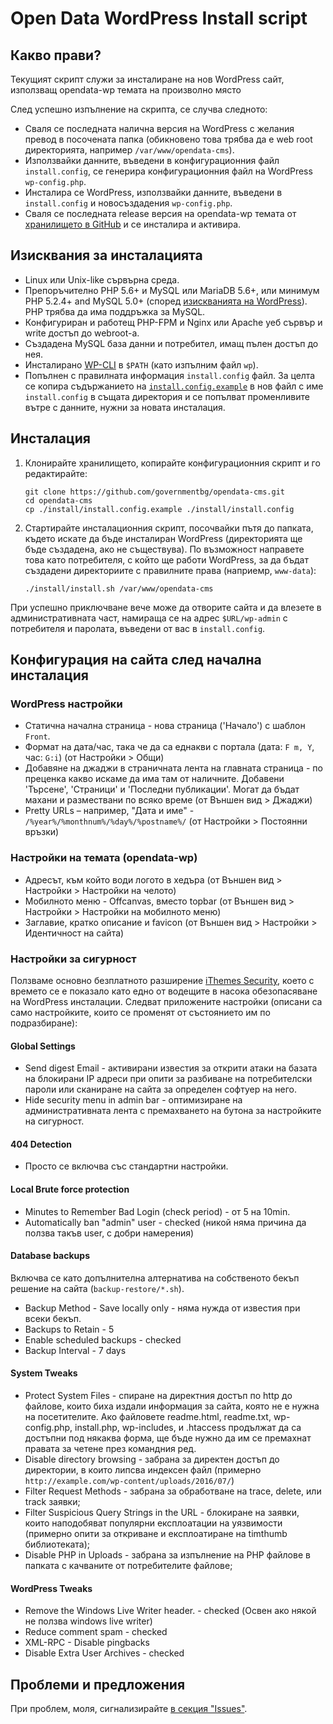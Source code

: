 # Open Data WordPress Install script

## Какво прави?

Текущият скрипт служи за инсталиране на нов WordPress сайт, използващ opendata-wp темата на произволно място

След успешно изпълнение на скрипта, се случва следното:

* Сваля се последната налична версия на WordPress с желания превод в посочената папка (обикновено това трябва да е web root директорията, например `/var/www/opendata-cms`).
* Използвайки данните, въведени в конфигурационния файл `install.config`, се генерира конфигурационния файл на WordPress `wp-config.php`.
* Инсталира се WordPress, използвайки данните, въведени в `install.config` и новосъздадения `wp-config.php`.
* Сваля се последната release версия на opendata-wp темата от [хранилището в GitHub](http://github.com/governmentbg/opendata-cms/) и се инсталира и активира.

## Изисквания за инсталацията

* Linux или Unix-like сървърна среда.
* Препоръчително PHP 5.6+ и MySQL или MariaDB 5.6+, или минимум PHP 5.2.4+ and MySQL 5.0+ (според [изискванията на WordPress](https://wordpress.org/about/requirements/)). PHP трябва да има поддръжка за MySQL.
* Конфигуриран и работещ PHP-FPM и Nginx или Apache уеб сървър и write достъп до webroot-а.
* Създадена MySQL база данни и потребител, имащ пълен достъп до нея.
* Инсталирано [WP-CLI](http://wp-cli.org/) в `$PATH` (като изпълним файл `wp`).
* Попълнен с правилната информация `install.config` файл. За целта се копира съдържанието на [`install.config.example`](install.config.example) в нов файл с име `install.config` в същата директория и се попълват променливите вътре с данните, нужни за новата инсталация.

## Инсталация

1. Клонирайте хранилището, копирайте конфигурационния скрипт и го редактирайте:

    ```shell
    git clone https://github.com/governmentbg/opendata-cms.git
    cd opendata-cms
    cp ./install/install.config.example ./install/install.config
    ```

2. Стартирайте инсталационния скрипт, посочвайки пътя до папката, където искате да бъде инсталиран WordPress (директорията ще бъде създадена, ако не съществува). По възможност направете това като потребителя, с който ще работи WordPress, за да бъдат създадени директориите с правилните права (наприемр, `www-data`):

    ```shell
    ./install/install.sh /var/www/opendata-cms
    ```

При успешно приключване вече може да отворите сайта и да влезете в административната част, намираща се на адрес `$URL/wp-admin` с потребителя и паролата, въведени от вас в `install.config`.

## Конфигурация на сайта след начална инсталация

### WordPress настройки

- Статична начална страница - нова страница ('Начало') с шаблон `Front`.
- Формат на дата/час, така че да са еднакви с портала (дата: `F m, Y`, час: `G:i`) (от Настройки > Общи)
- Добавяне на джаджи в страничната лента на главната страница - по преценка какво искаме да има там от наличните. Добавени 'Търсене', 'Страници' и 'Последни публикации'. Могат да бъдат махани и размествани по всяко време (от Външен вид > Джаджи)
- Pretty URLs – например, "Дата и име" - `/%year%/%monthnum%/%day%/%postname%/` (от Настройки > Постоянни връзки)

### Настройки на темата (opendata-wp)

- Адресът, към който води логото в хедъра (от Външен вид > Настройки > Настройки на челото)
- Мобилното меню - Offcanvas, вместо topbar (от Външен вид > Настройки > Настройки на мобилното меню)
- Заглавие, кратко описание и favicon (от Външен вид > Настройки > Идентичност на сайта)

### Настройки за сигурност

Ползваме основно безплатното разширение [iThemes Security](https://wordpress.org/plugins/better-wp-security/), което с времето се е показало като едно от водещите в насока обезопасяване на WordPress инсталации. Следват приложените настройки (описани са само настройките, които се променят от състоянието им по подразбиране):

#### Global Settings

- Send digest Email - активирани известия за открити атаки на базата на блокирани IP адреси при опити за разбиване на потребителски пароли или сканиране на сайта за определен софтуер на него.
- Hide security menu in admin bar - оптимизиране на административната лента с премахването на бутона за настройките на сигурност.

#### 404 Detection

- Просто се включва със стандартни настройки.

#### Local Brute force protection

- Minutes to Remember Bad Login (check period) - от 5 на 10min.
- Automatically ban "admin" user - checked (никой няма причина да ползва такъв user, с добри намерения)

#### Database backups

Включва се като допълнителна алтернатива на собственото бекъп решение на сайта (`backup-restore/*.sh`).

- Backup Method - Save locally only - няма нужда от известия при всеки бекъп.
- Backups to Retain - 5
- Enable scheduled backups - checked
- Backup Interval - 7 days

#### System Tweaks

- Protect System Files - спиране на директния достъп по http до файлове, които биха издали информация за сайта, която не е нужна на посетителите. Ако файловете readme.html, readme.txt, wp-config.php, install.php, wp-includes, и .htaccess продължат да са достъпни под някаква форма, ще бъде нужно да им се премахнат правата за четене през командния ред.
- Disable directory browsing - забрана за директен достъп до директории, в които липсва индексен файл (примерно `http://example.com/wp-content/uploads/2016/07/`)
- Filter Request Methods - забрана за обработване на trace, delete, или track заявки;
- Filter Suspicious Query Strings in the URL - блокиране на заявки, които наподобяват популярни експлоатации на уязвимости (примерно опити за откриване и експлоатиране на timthumb библиотеката);
- Disable PHP in Uploads - забрана за изпълнение на PHP файлове в папката с качваните от потребителите файлове;

#### WordPress Tweaks

- Remove the Windows Live Writer header. - checked (Освен ако някой не ползва windows live writer)
- Reduce comment spam - checked
- XML-RPC - Disable pingbacks
- Disable Extra User Archives - checked

## Проблеми и предложения

При проблем, моля, сигнализирайте [в секция "Issues"](https://github.com/governmentbg/opendata-cms/issues/new).
